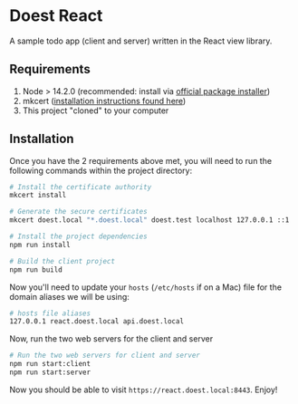 # Doest React

A sample todo app (client and server) written in the React view library.

## Requirements

1. Node > 14.2.0 (recommended: install via [official package installer](https://nodejs.org/en/))
2. mkcert ([installation instructions found here](https://github.com/FiloSottile/mkcert#installation))
3. This project "cloned" to your computer

## Installation

Once you have the 2 requirements above met, you will need to run the following commands within the project directory:

```sh
# Install the certificate authority
mkcert install

# Generate the secure certificates
mkcert doest.local "*.doest.local" doest.test localhost 127.0.0.1 ::1

# Install the project dependencies
npm run install

# Build the client project
npm run build
```

Now you'll need to update your `hosts` (`/etc/hosts` if on a Mac) file for the domain aliases we will be using:

```sh
# hosts file aliases
127.0.0.1 react.doest.local api.doest.local
```

Now, run the two web servers for the client and server

```sh
# Run the two web servers for client and server
npm run start:client
npm run start:server
```

Now you should be able to visit `https://react.doest.local:8443`. Enjoy!
